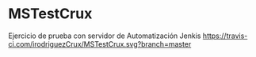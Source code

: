 # MSTestCrux
Ejercicio de prueba con servidor de Automatización Jenkis 
https://travis-ci.com/irodriguezCrux/MSTestCrux.svg?branch=master
